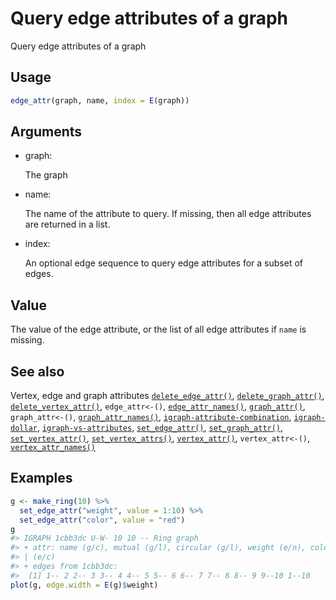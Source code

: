 # Query edge attributes of a graph

Query edge attributes of a graph

## Usage

``` r
edge_attr(graph, name, index = E(graph))
```

## Arguments

- graph:

  The graph

- name:

  The name of the attribute to query. If missing, then all edge
  attributes are returned in a list.

- index:

  An optional edge sequence to query edge attributes for a subset of
  edges.

## Value

The value of the edge attribute, or the list of all edge attributes if
`name` is missing.

## See also

Vertex, edge and graph attributes
[`delete_edge_attr()`](https://r.igraph.org/reference/delete_edge_attr.md),
[`delete_graph_attr()`](https://r.igraph.org/reference/delete_graph_attr.md),
[`delete_vertex_attr()`](https://r.igraph.org/reference/delete_vertex_attr.md),
`edge_attr<-()`,
[`edge_attr_names()`](https://r.igraph.org/reference/edge_attr_names.md),
[`graph_attr()`](https://r.igraph.org/reference/graph_attr.md),
`graph_attr<-()`,
[`graph_attr_names()`](https://r.igraph.org/reference/graph_attr_names.md),
[`igraph-attribute-combination`](https://r.igraph.org/reference/igraph-attribute-combination.md),
[`igraph-dollar`](https://r.igraph.org/reference/igraph-dollar.md),
[`igraph-vs-attributes`](https://r.igraph.org/reference/igraph-vs-attributes.md),
[`set_edge_attr()`](https://r.igraph.org/reference/set_edge_attr.md),
[`set_graph_attr()`](https://r.igraph.org/reference/set_graph_attr.md),
[`set_vertex_attr()`](https://r.igraph.org/reference/set_vertex_attr.md),
[`set_vertex_attrs()`](https://r.igraph.org/reference/set_vertex_attrs.md),
[`vertex_attr()`](https://r.igraph.org/reference/vertex_attr.md),
`vertex_attr<-()`,
[`vertex_attr_names()`](https://r.igraph.org/reference/vertex_attr_names.md)

## Examples

``` r
g <- make_ring(10) %>%
  set_edge_attr("weight", value = 1:10) %>%
  set_edge_attr("color", value = "red")
g
#> IGRAPH 1cbb3dc U-W- 10 10 -- Ring graph
#> + attr: name (g/c), mutual (g/l), circular (g/l), weight (e/n), color
#> | (e/c)
#> + edges from 1cbb3dc:
#>  [1] 1-- 2 2-- 3 3-- 4 4-- 5 5-- 6 6-- 7 7-- 8 8-- 9 9--10 1--10
plot(g, edge.width = E(g)$weight)
```
